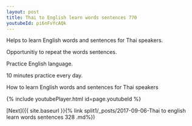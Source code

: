 ```yaml
---
layout: post
title: Thai to English learn words sentences 770 
youtubeId: pi6nFvYcAQk
---
```

 
 
Helps to learn English words and sentences for Thai speakers.

Opportunitiy to repeat the words sentences. 

Practice English language. 
 
10 minutes practice every day. 
 
How to learn English words and sentences for Thai speakers 
 
{% include youtubePlayer.html id=page.youtubeId %}
 
 
[Next]({{ site.baseurl }}{% link  split1/_posts/2017-09-06-Thai to english learn words sentences 328 .md%})
 
